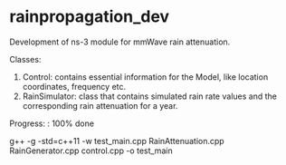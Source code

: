 # rainpropagation_dev

Development of ns-3 module for mmWave rain attenuation.

Classes:
  1) Control: contains essential information for the Model, like location coordinates, frequency etc.
  2) RainSimulator: class that contains simulated rain rate values and the corresponding rain attenuation for a year.
  
  
Progress: : 100% done

g++ -g -std=c++11 -w test_main.cpp RainAttenuation.cpp RainGenerator.cpp control.cpp -o test_main
